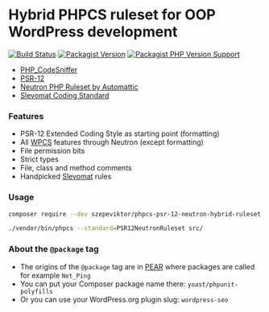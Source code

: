 # Hybrid PHPCS ruleset for OOP WordPress development

[![Build Status](https://travis-ci.com/szepeviktor/phpcs-psr-12-neutron-hybrid-ruleset.svg?branch=master)](https://travis-ci.com/github/szepeviktor/phpcs-psr-12-neutron-hybrid-ruleset)
[![Packagist Version](https://img.shields.io/packagist/v/szepeviktor/phpcs-psr-12-neutron-hybrid-ruleset)](https://packagist.org/packages/szepeviktor/phpcs-psr-12-neutron-hybrid-ruleset)
[![Packagist PHP Version Support](https://img.shields.io/packagist/php-v/szepeviktor/phpcs-psr-12-neutron-hybrid-ruleset)](https://packagist.org/packages/szepeviktor/phpcs-psr-12-neutron-hybrid-ruleset)

- [PHP_CodeSniffer](https://github.com/squizlabs/PHP_CodeSniffer)
- [PSR-12](https://www.php-fig.org/psr/psr-12/)
- [Neutron PHP Ruleset by Automattic](https://github.com/Automattic/phpcs-neutron-ruleset)
- [Slevomat Coding Standard](https://github.com/slevomat/coding-standard)

### Features

- PSR-12 Extended Coding Style as starting point (formatting)
- All [WPCS](https://github.com/WordPress/WordPress-Coding-Standards) features through Neutron (except formatting)
- File permission bits
- Strict types
- File, class and method comments
- Handpicked [Slevomat](https://github.com/slevomat/coding-standard) rules

### Usage

```bash
composer require --dev szepeviktor/phpcs-psr-12-neutron-hybrid-ruleset

./vendor/bin/phpcs --standard=PSR12NeutronRuleset src/
```

### About the `@package` tag

- The origins of the `@package` tag are in [PEAR](https://pear.php.net/manual/en/standards.header.php)
  where packages are called for example `Net_Ping`
- You can put your Composer package name there: `yoast/phpunit-polyfills`
- Or you can use your WordPress.org plugin slug: `wordpress-seo`
